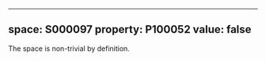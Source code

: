   ---
  space: S000097
  property: P100052
  value: false
  ---
  
  The space is non-trivial by definition.
